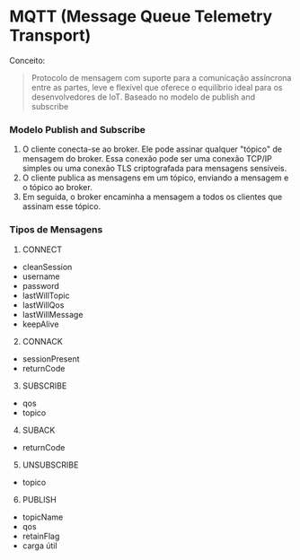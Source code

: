 # MQTT (Message Queue Telemetry Transport)
Conceito:
> Protocolo de mensagem com suporte para a comunicação assíncrona entre as partes, leve e flexível que oferece o equilíbrio ideal para os desenvolvedores de IoT. Baseado no modelo de publish and subscribe

### Modelo Publish and Subscribe
1. O cliente conecta-se ao broker. Ele pode assinar qualquer "tópico" de mensagem do broker. Essa conexão pode ser uma conexão TCP/IP simples ou uma conexão TLS criptografada para mensagens sensíveis.
2. O cliente publica as mensagens em um tópico, enviando a mensagem e o tópico ao broker.
3. Em seguida, o broker encaminha a mensagem a todos os clientes que assinam esse tópico.

### Tipos de Mensagens
1. CONNECT
  - cleanSession
  - username
  - password
  - lastWillTopic
  - lastWillQos
  - lastWillMessage
  - keepAlive

2. CONNACK
  - sessionPresent
  - returnCode

3. SUBSCRIBE
  - qos
  - topico

4. SUBACK
  - returnCode

5. UNSUBSCRIBE
  - topico

6. PUBLISH
  - topicName
  - qos
  - retainFlag
  - carga útil
